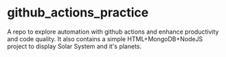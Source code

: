 # github_actions_practice
A repo to explore automation with github actions and enhance productivity and code quality. It also contains a simple HTML+MongoDB+NodeJS project to display Solar System and it's planets.
